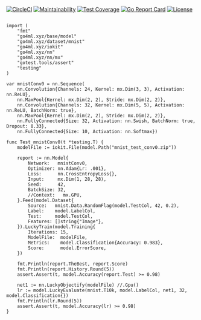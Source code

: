 [![CircleCI](https://circleci.com/gh/go4ml/nn.svg?style=svg)](https://circleci.com/gh/go4ml/nn)
[![Maintainability](https://api.codeclimate.com/v1/badges/5e745fbc919f6bd6f24a/maintainability)](https://codeclimate.com/github/go4ml/nn/maintainability)
[![Test Coverage](https://api.codeclimate.com/v1/badges/5e745fbc919f6bd6f24a/test_coverage)](https://codeclimate.com/github/go4ml/nn/test_coverage)
[![Go Report Card](https://goreportcard.com/badge/github.com/go4ml/nn)](https://goreportcard.com/report/github.com/go4ml/nn)
[![License](https://img.shields.io/badge/License-Apache%202.0-blue.svg)](https://opensource.org/licenses/Apache-2.0)


```golang

import (
	"fmt"
	"go4ml.xyz/base/model"
	"go4ml.xyz/dataset/mnist"
	"go4ml.xyz/iokit"
	"go4ml.xyz/nn"
	"go4ml.xyz/nn/mx"
	"gotest.tools/assert"
	"testing"
)

var mnistConv0 = nn.Sequence(
	nn.Convolution{Channels: 24, Kernel: mx.Dim(3, 3), Activation: nn.ReLU},
	nn.MaxPool{Kernel: mx.Dim(2, 2), Stride: mx.Dim(2, 2)},
	nn.Convolution{Channels: 32, Kernel: mx.Dim(5, 5), Activation: nn.ReLU, BatchNorm: true},
	nn.MaxPool{Kernel: mx.Dim(2, 2), Stride: mx.Dim(2, 2)},
	nn.FullyConnected{Size: 32, Activation: nn.Swish, BatchNorm: true, Dropout: 0.33},
	nn.FullyConnected{Size: 10, Activation: nn.Softmax})

func Test_mnistConv0(t *testing.T) {
	modelFile := iokit.File(model.Path("mnist_test_conv0.zip"))

	report := nn.Model{
		Network:   mnistConv0,
		Optimizer: nn.Adam{Lr: .001},
		Loss:      nn.CrossEntropyLoss{},
		Input:     mx.Dim(1, 28, 28),
		Seed:      42,
		BatchSize: 32,
		//Context:   mx.GPU,
	}.Feed(model.Dataset{
		Source:   mnist.Data.RandomFlag(model.TestCol, 42, 0.2),
		Label:    model.LabelCol,
		Test:     model.TestCol,
		Features: []string{"Image"},
	}).LuckyTrain(model.Training{
		Iterations: 15,
		ModelFile:  modelFile,
		Metrics:    model.Classification{Accuracy: 0.983},
		Score:      model.ErrorScore,
	})

	fmt.Println(report.TheBest, report.Score)
	fmt.Println(report.History.Round(5))
	assert.Assert(t, model.Accuracy(report.Test) >= 0.98)

	net1 := nn.LuckyObjectify(modelFile) //.Gpu()
	lr := model.LuckyEvaluate(mnist.T10k, model.LabelCol, net1, 32, model.Classification{})
	fmt.Println(lr.Round(5))
	assert.Assert(t, model.Accuracy(lr) >= 0.98)
}
```
